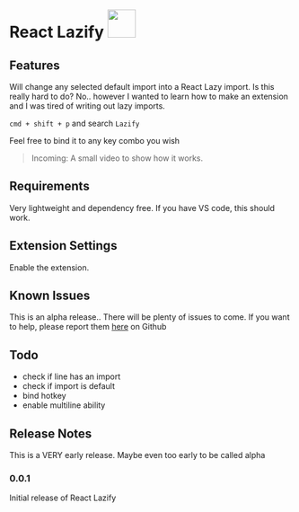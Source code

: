 # React Lazify <image src="src/assets/react-lazy.png" width="50px">

## Features

Will change any selected default import into a React Lazy import. Is this really hard to do? No.. however I wanted to learn how to make an extension and I was tired of writing out lazy imports.

`cmd + shift + p` and search `Lazify`

Feel free to bind it to any key combo you wish

> Incoming: A small video to show how it works.

## Requirements

Very lightweight and dependency free. If you have VS code, this should work.

## Extension Settings

Enable the extension.

## Known Issues

This is an alpha release.. There will be plenty of issues to come. If you want to help, please report them [here](https://github.com/jpwallace22/react-lazify/issues) on Github

## Todo

- check if line has an import
- check if import is default
- bind hotkey
- enable multiline ability

## Release Notes

This is a VERY early release. Maybe even too early to be called alpha

### 0.0.1

Initial release of React Lazify

